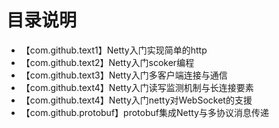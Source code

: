 
# 目录说明
- 【com.github.text1】Netty入门实现简单的http  
- 【com.github.text2】Netty入门scoker编程
- 【com.github.text3】Netty入门多客户端连接与通信
- 【com.github.text4】Netty入门读写监测机制与长连接要素
- 【com.github.text4】Netty入门netty对WebSocket的支援
- 【com.github.protobuf】protobuf集成Netty与多协议消息传递